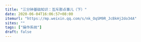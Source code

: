 ```yaml
---
title: "三分钟基础知识：互斥那点事儿（下）"
date: 2020-06-04T16:06:57+08:00
itemurl: "https://mp.weixin.qq.com/s/nk_OqSM9R_JcBkHj2do34A"
sites: ""
tags: ["操作系统"]
draft: false
---
```


